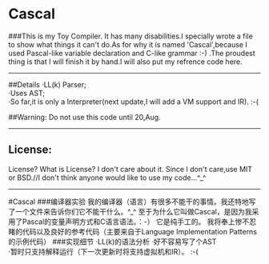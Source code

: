 # Cascal
###This is my Toy Compiler.
It has many disabilities.I specially wrote a file to show what things it can't do.As for why it is named 'Cascal',because I used Pascal-like variable declaration and C-like grammar :-) .The proudest thing is that I will finish it by hand.I will also put my refrence code here.  

***
##Details
·LL(k) Parser;  
·Uses AST;  
·So far,it is only a Interpreter(next update,I will add a VM support and IR). :-(

##Warning: Do not use this code until 20,Aug.
***
##		  License:
License? What is License? I don't care about it. Since I don't care,use MIT or BSD.//I don't think anyone would like to use my code...^_^
***
#Cascal
###编译器实验
我的编译器（语言）有很多不能干的事情。我还特地写了一个文件来告诉你们它不能干什么。^_^
至于为什么它叫做Cascal，是因为我采用了Pascal的变量声明方式和C语言语法。：-）
它是纯手工的。
我将奉上惨不忍睹的代码以及良好的参考代码（主要来自于Language Implementation Patterns的示例代码）
###实现细节
·LL(k)的语法分析 
·好不容易写了个AST  
·暂时只支持解释运行（下一次更新时将支持虚拟机和IR）。 :-(  
